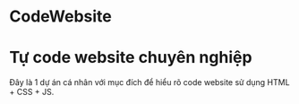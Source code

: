 # CodeWebsite  
# Tự code website chuyên nghiệp  

Đây là 1 dự án cá nhân với mục đích để hiểu rõ code website sử dụng HTML + CSS + JS.
